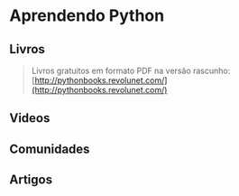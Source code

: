 # Aprendendo Python

## Livros


> Livros gratuitos em formato PDF na versão rascunho: [http://pythonbooks.revolunet.com/](http://pythonbooks.revolunet.com/)

## Videos

## Comunidades

## Artigos
